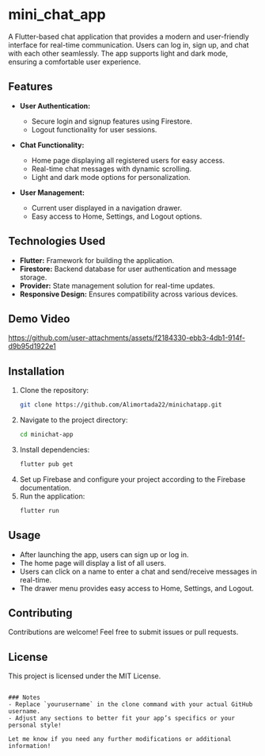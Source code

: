 # mini_chat_app

A Flutter-based chat application that provides a modern and user-friendly interface for real-time communication. Users can log in, sign up, and chat with each other seamlessly. The app supports light and dark mode, ensuring a comfortable user experience.

## Features

- **User Authentication:**
  - Secure login and signup features using Firestore.
  - Logout functionality for user sessions.

- **Chat Functionality:**
  - Home page displaying all registered users for easy access.
  - Real-time chat messages with dynamic scrolling.
  - Light and dark mode options for personalization.

- **User Management:**
  - Current user displayed in a navigation drawer.
  - Easy access to Home, Settings, and Logout options.

## Technologies Used

- **Flutter:** Framework for building the application.
- **Firestore:** Backend database for user authentication and message storage.
- **Provider:** State management solution for real-time updates.
- **Responsive Design:** Ensures compatibility across various devices.

## Demo Video


https://github.com/user-attachments/assets/f2184330-ebb3-4db1-914f-d9b95d1922e1



## Installation

1. Clone the repository:
   ```bash
   git clone https://github.com/Alimortada22/minichatapp.git
   ```
2. Navigate to the project directory:
   ```bash
   cd minichat-app
   ```
3. Install dependencies:
   ```bash
   flutter pub get
   ```
4. Set up Firebase and configure your project according to the Firebase documentation.
5. Run the application:
   ```bash
   flutter run
   ```

## Usage

- After launching the app, users can sign up or log in.
- The home page will display a list of all users.
- Users can click on a name to enter a chat and send/receive messages in real-time.
- The drawer menu provides easy access to Home, Settings, and Logout.

## Contributing

Contributions are welcome! Feel free to submit issues or pull requests.

## License

This project is licensed under the MIT License.
```

### Notes
- Replace `yourusername` in the clone command with your actual GitHub username.
- Adjust any sections to better fit your app’s specifics or your personal style!

Let me know if you need any further modifications or additional information!
